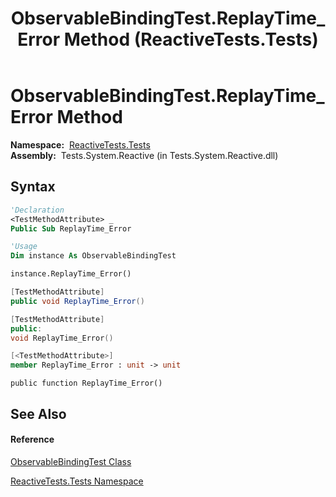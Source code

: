 ﻿---
title: ObservableBindingTest.ReplayTime_Error Method  (ReactiveTests.Tests)
TOCTitle: ReplayTime_Error Method
ms:assetid: M:ReactiveTests.Tests.ObservableBindingTest.ReplayTime_Error
ms:mtpsurl: https://msdn.microsoft.com/en-us/library/reactivetests.tests.observablebindingtest.replaytime_error(v=VS.103)
ms:contentKeyID: 36619893
ms.date: 06/28/2011
mtps_version: v=VS.103
f1_keywords:
- ReactiveTests.Tests.ObservableBindingTest.ReplayTime_Error
dev_langs:
- CSharp
- JScript
- VB
- FSharp
- c++
---

# ObservableBindingTest.ReplayTime\_Error Method

**Namespace:**  [ReactiveTests.Tests](hh289046\(v=vs.103\).md)  
**Assembly:**  Tests.System.Reactive (in Tests.System.Reactive.dll)

## Syntax

``` vb
'Declaration
<TestMethodAttribute> _
Public Sub ReplayTime_Error
```

``` vb
'Usage
Dim instance As ObservableBindingTest

instance.ReplayTime_Error()
```

``` csharp
[TestMethodAttribute]
public void ReplayTime_Error()
```

``` c++
[TestMethodAttribute]
public:
void ReplayTime_Error()
```

``` fsharp
[<TestMethodAttribute>]
member ReplayTime_Error : unit -> unit 
```

``` jscript
public function ReplayTime_Error()
```

## See Also

#### Reference

[ObservableBindingTest Class](hh303616\(v=vs.103\).md)

[ReactiveTests.Tests Namespace](hh289046\(v=vs.103\).md)


